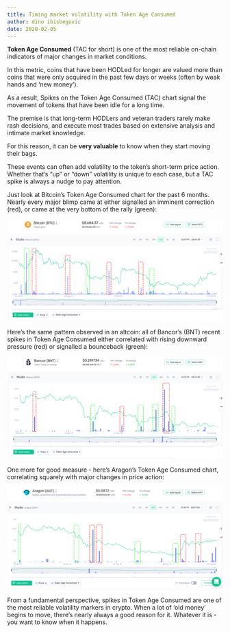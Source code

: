 ```yaml
---
title: Timing market volatility with Token Age Consumed
author: dino ibisbegovic
date: 2020-02-05
---
```


**Token Age Consumed** (TAC for short) is one of the most reliable on-chain indicators of major changes in market conditions.

In this metric, coins that have been HODLed for longer are valued more than coins that were only acquired in the past few days or weeks (often by weak hands and ‘new money’).

As a result, Spikes on the Token Age Consumed (TAC) chart signal the movement of tokens that have been idle for a long time.

The premise is that long-term HODLers and veteran traders rarely make rash decisions, and execute most trades based on extensive analysis and intimate market knowledge.

For this reason, it can be **very valuable** to know when they start moving their bags.

These events can often add volatility to the token’s short-term price action. Whether that’s “up” or “down” volatility is unique to each case, but a TAC spike is always a nudge to pay attention.

Just look at Bitcoin’s Token Age Consumed chart for the past 6 months. Nearly every major blimp came at either signalled an imminent correction (red), or came at the very bottom of the rally (green):

![](image3.png)

Here’s the same pattern observed in an altcoin: all of Bancor’s (BNT) recent spikes in Token Age Consumed either correlated with rising downward pressure (red) or signalled a bounceback (green):


![](image2.png)


One more for good measure - here’s Aragon’s Token Age Consumed chart, correlating squarely with major changes in price action:

![](image1.png)


From a fundamental perspective, spikes in Token Age Consumed are one of the most reliable volatility markers in crypto. When a lot of ‘old money’ begins to move, there’s nearly always a good reason for it. Whatever it is - you want to know when it happens.

